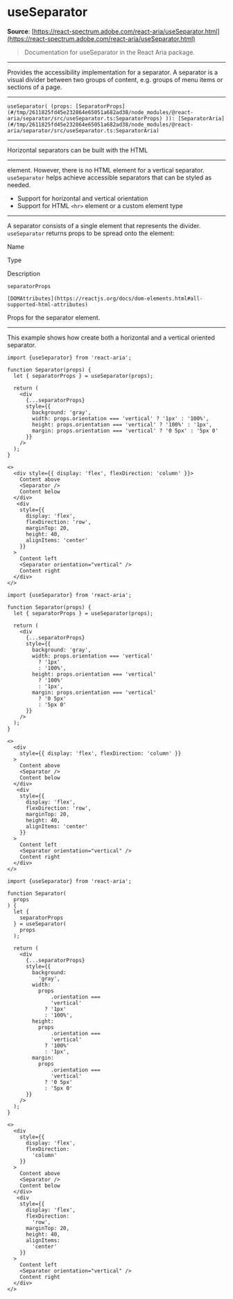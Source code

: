 # useSeparator

**Source**: [https://react-spectrum.adobe.com/react-aria/useSeparator.html](https://react-spectrum.adobe.com/react-aria/useSeparator.html)

> Documentation for useSeparator in the React Aria package.

---

Provides the accessibility implementation for a separator. A separator is a visual divider between two groups of content, e.g. groups of menu items or sections of a page.

* * *

`useSeparator( (props: [SeparatorProps](#/tmp/2611825fd45e232864e65051a682ad38/node_modules/@react-aria/separator/src/useSeparator.ts:SeparatorProps) )): [SeparatorAria](#/tmp/2611825fd45e232864e65051a682ad38/node_modules/@react-aria/separator/src/useSeparator.ts:SeparatorAria)`

* * *

Horizontal separators can be built with the HTML [<hr>](https://developer.mozilla.org/en-US/docs/Web/HTML/Element/hr) element. However, there is no HTML element for a vertical separator. `useSeparator` helps achieve accessible separators that can be styled as needed.

-   Support for horizontal and vertical orientation
-   Support for HTML `<hr>` element or a custom element type

* * *

A separator consists of a single element that represents the divider. `useSeparator` returns props to be spread onto the element:

Name

Type

Description

`separatorProps`

`[DOMAttributes](https://reactjs.org/docs/dom-elements.html#all-supported-html-attributes)`

Props for the separator element.

* * *

This example shows how create both a horizontal and a vertical oriented separator.

```
import {useSeparator} from 'react-aria';

function Separator(props) {
  let { separatorProps } = useSeparator(props);

  return (
    <div
      {...separatorProps}
      style={{
        background: 'gray',
        width: props.orientation === 'vertical' ? '1px' : '100%',
        height: props.orientation === 'vertical' ? '100%' : '1px',
        margin: props.orientation === 'vertical' ? '0 5px' : '5px 0'
      }}
    />
  );
}

<>
  <div style={{ display: 'flex', flexDirection: 'column' }}>
    Content above
    <Separator />
    Content below
  </div>
   <div
    style={{
      display: 'flex',
      flexDirection: 'row',
      marginTop: 20,
      height: 40,
      alignItems: 'center'
    }}
  >
    Content left
    <Separator orientation="vertical" />
    Content right
  </div>
</>
```

```
import {useSeparator} from 'react-aria';

function Separator(props) {
  let { separatorProps } = useSeparator(props);

  return (
    <div
      {...separatorProps}
      style={{
        background: 'gray',
        width: props.orientation === 'vertical'
          ? '1px'
          : '100%',
        height: props.orientation === 'vertical'
          ? '100%'
          : '1px',
        margin: props.orientation === 'vertical'
          ? '0 5px'
          : '5px 0'
      }}
    />
  );
}

<>
  <div
    style={{ display: 'flex', flexDirection: 'column' }}
  >
    Content above
    <Separator />
    Content below
  </div>
   <div
    style={{
      display: 'flex',
      flexDirection: 'row',
      marginTop: 20,
      height: 40,
      alignItems: 'center'
    }}
  >
    Content left
    <Separator orientation="vertical" />
    Content right
  </div>
</>
```

```
import {useSeparator} from 'react-aria';

function Separator(
  props
) {
  let {
    separatorProps
  } = useSeparator(
    props
  );

  return (
    <div
      {...separatorProps}
      style={{
        background:
          'gray',
        width:
          props
              .orientation ===
              'vertical'
            ? '1px'
            : '100%',
        height:
          props
              .orientation ===
              'vertical'
            ? '100%'
            : '1px',
        margin:
          props
              .orientation ===
              'vertical'
            ? '0 5px'
            : '5px 0'
      }}
    />
  );
}

<>
  <div
    style={{
      display: 'flex',
      flexDirection:
        'column'
    }}
  >
    Content above
    <Separator />
    Content below
  </div>
   <div
    style={{
      display: 'flex',
      flexDirection:
        'row',
      marginTop: 20,
      height: 40,
      alignItems:
        'center'
    }}
  >
    Content left
    <Separator orientation="vertical" />
    Content right
  </div>
</>
```